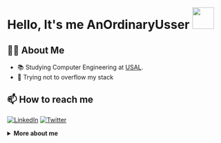 # Hello, It's me AnOrdinaryUsser <img src ="https://i.stack.imgur.com/e8nZC.gif" width=50>

## 👨‍💻 About Me
- 📚 Studying Computer Engineering at [USAL](https://usal.es/).
- 💬 Trying not to overflow my stack

## 📫 How to reach me

[![LinkedIn](https://img.shields.io/badge/LinkedIn-0077B5?style=for-the-badge&logo=linkedin&logoColor=white&color=0077b5)](https://www.linkedin.com/in/sergiiiogarciagonzalez/)
[![Twitter](https://img.shields.io/badge/Twitter-1ca0f1?style=for-the-badge&logo=twitter&logoColor=white&color=1DA1F2)](https://twitter.com/Sergiiio__)

  <details>
    <summary>
    <strong>More about me</strong>
    </summary>
    <img height="137.3px" src="https://github-readme-stats.vercel.app/api?username=n0nuser&hide_title=true&hide_border=true&show_icons=true&include_all_commits=true&count_private=true&line_height=25&0c0c0d&text_color=141414"/> 
    <br>
    <img src="https://github-readme-stats.vercel.app/api/top-langs/?username=anordinaryusser&bg_color=fafafa&hide_border=true&line_height=25&hide_title=true&text_color=141414"/>



</details>
